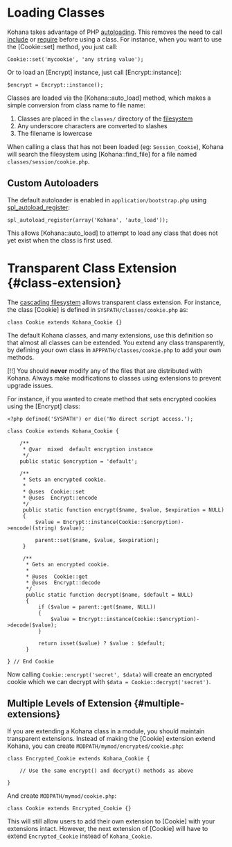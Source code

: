 # Loading Classes

Kohana takes advantage of PHP [autoloading](http://php.net/manual/language.oop5.autoload.php). This removes the need to call [include](http://php.net/include) or [require](http://php.net/require) before using a class. For instance, when you want to use the [Cookie::set] method, you just call:

    Cookie::set('mycookie', 'any string value');

Or to load an [Encrypt] instance, just call [Encrypt::instance]:

    $encrypt = Encrypt::instance();

Classes are loaded via the [Kohana::auto_load] method, which makes a simple conversion from class name to file name:

1. Classes are placed in the `classes/` directory of the [filesystem](about.filesystem)
2. Any underscore characters are converted to slashes
2. The filename is lowercase

When calling a class that has not been loaded (eg: `Session_Cookie`), Kohana will search the filesystem using [Kohana::find_file] for a file named `classes/session/cookie.php`.

## Custom Autoloaders

The default autoloader is enabled in `application/bootstrap.php` using [spl_autoload_register](http://php.net/spl_autoload_register):

    spl_autoload_register(array('Kohana', 'auto_load'));

This allows [Kohana::auto_load] to attempt to load any class that does not yet exist when the class is first used.

# Transparent Class Extension {#class-extension}

The [cascading filesystem](about.filesystem) allows transparent class extension. For instance, the class [Cookie] is defined in `SYSPATH/classes/cookie.php` as:

    class Cookie extends Kohana_Cookie {}

The default Kohana classes, and many extensions, use this definition so that almost all classes can be extended. You extend any class transparently, by defining your own class in `APPPATH/classes/cookie.php` to add your own methods.

[!!] You should **never** modify any of the files that are distributed with Kohana. Always make modifications to classes using extensions to prevent upgrade issues.

For instance, if you wanted to create method that sets encrypted cookies using the [Encrypt] class:

    <?php defined('SYSPATH') or die('No direct script access.');

    class Cookie extends Kohana_Cookie {

        /**
         * @var  mixed  default encryption instance
         */
        public static $encryption = 'default';

        /**
         * Sets an encrypted cookie.
         *
         * @uses  Cookie::set
         * @uses  Encrypt::encode
         */
         public static function encrypt($name, $value, $expiration = NULL)
         {
             $value = Encrypt::instance(Cookie::$encrpytion)->encode((string) $value);

             parent::set($name, $value, $expiration);
         }

         /**
          * Gets an encrypted cookie.
          *
          * @uses  Cookie::get
          * @uses  Encrypt::decode
          */
          public static function decrypt($name, $default = NULL)
          {
              if ($value = parent::get($name, NULL))
              {
                  $value = Encrypt::instance(Cookie::$encryption)->decode($value);
              }

              return isset($value) ? $value : $default;
          }

    } // End Cookie

Now calling `Cookie::encrypt('secret', $data)` will create an encrypted cookie which we can decrypt with `$data = Cookie::decrypt('secret')`.

## Multiple Levels of Extension {#multiple-extensions}

If you are extending a Kohana class in a module, you should maintain transparent extensions. Instead of making the [Cookie] extension extend Kohana, you can create `MODPATH/mymod/encrypted/cookie.php`:

    class Encrypted_Cookie extends Kohana_Cookie {

        // Use the same encrypt() and decrypt() methods as above

    }

And create `MODPATH/mymod/cookie.php`:

    class Cookie extends Encrypted_Cookie {}

This will still allow users to add their own extension to [Cookie] with your extensions intact. However, the next extension of [Cookie] will have to extend `Encrypted_Cookie` instead of `Kohana_Cookie`.
